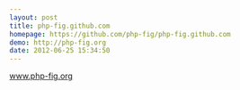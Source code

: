 ```yaml
---
layout: post
title: php-fig.github.com
homepage: https://github.com/php-fig/php-fig.github.com
demo: http://php-fig.org
date: 2012-06-25 15:34:50
---
```

www.php-fig.org
